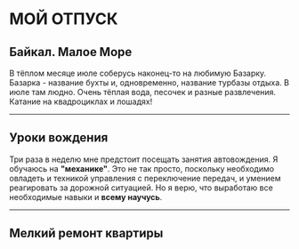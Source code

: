 # МОЙ ОТПУСК

## Байкал. Малое Море
В тёплом месяце июле соберусь наконец-то на любимую  Базарку. Базарка - название бухты и, одновременно, название турбазы отдыха. В июле там людно. Очень тёплая вода, песочек и разные развлечения. Катание на квадроциклах и лошадях! 
___
## Уроки **вождения**
Три раза в неделю мне предстоит посещать занятия автовождения. Я обучаюсь на **"механике"**. Это не так просто, поскольку необходимо овладеть и техникой управления с переключение передач, и умением реагировать за дорожной ситуацией. Но я верю, что выработаю все необходимые навыки и **всему научусь**.
___
## Мелкий ремонт квартиры